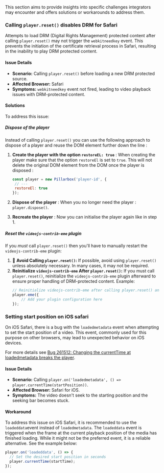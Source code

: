 This section aims to provide insights into specific challenges integrators may encounter and offers
solutions or workarounds to address them.

### Calling `player.reset()` disables DRM for Safari

Attempts to load DRM (Digital Rights Management) protected content after calling `player.reset()`
may not trigger the `webkitneedkey` event. This prevents the initiation of the certificate retrieval
process in Safari, resulting in the inability to play DRM protected content.

#### Issue Details

- **Scenario:** Calling `player.reset()` before loading a new DRM protected source.
- **Affected Browser:** Safari
- **Symptoms:** `webkitneedkey` event not fired, leading to video playback issues with DRM-protected
  content.

#### Solutions

To address this issue:

##### Dispose of the player

Instead of calling `player.reset()` you can use the following approach to dispose of a player and
reuse the DOM element further down the line :

1. **Create the player with the option `restoreEL: true`** : When creating the player make sure that
   the option `restoreEl` is set to `true`. This will not delete the original DOM element from the
   DOM once the player is disposed :
   ```javascript
   const player = new Pillarbox('player-id', {
    // ---
    restoreEl: true
   });
   ```

2. **Dispose of the player** : When you no longer need the player : `player.dispose()`.
3. **Recreate the player** : Now you can initialise the player again like in step 1.

##### Reset the `videojs-contrib-eme` plugin

If you *must* call `player.reset()` then you'll have to manually restart the `videojs-contrib-eme`
plugin:

1. 🚨 **Avoid Calling `player.reset()`:** If possible, avoid using `player.reset()` unless absolutely
   necessary. In many cases, it may not be required.
2. **Reinitialize `videojs-contrib-eme` After `player.reset()`:** If you must call `player.reset()`,
   reinitialize the `videojs-contrib-eme` plugin afterward to ensure proper handling of
   DRM-protected content. Example:
    ```javascript
    // Reinitialize videojs-contrib-eme after calling player.reset() and before loading a new source
    player.eme({
        // Add your plugin configuration here
    });
    ```

### Setting start position on iOS safari

On iOS Safari, there is a bug with the `loadedmetadata` event when attempting to set the start
position of a video. This event, commonly used for this purpose on other browsers, may lead to
unexpected behavior on iOS devices.

For more details
see [Bug 261512: Changing the currentTime at loadedmetadata breaks the player][ios-bug].

#### Issue Details

- **Scenario:** Calling `player.on('loadedmetadata', () => player.currentTime(startPosition))`.
- **Affected Browser:** Safari for iOS.
- **Symptoms:** The video doesn't seek to the starting position and the seeking bar becomes stuck.

#### Workaround

To address this issue on iOS Safari, it is recommended to use the `loadeddata`event instead
of `loadedmetadata`. The `loadeddata` event is triggered when the frame at the current playback
position of the media has finished loading. While it might not be the preferred event, it is a
reliable alternative. See the example below:

```javascript
player.on('loadeddata', () => {
  // Set the desired start position in seconds
  player.currentTime(startTime);
});
```

[ios-bug]: https://bugs.webkit.org/show_bug.cgi?id=261512
